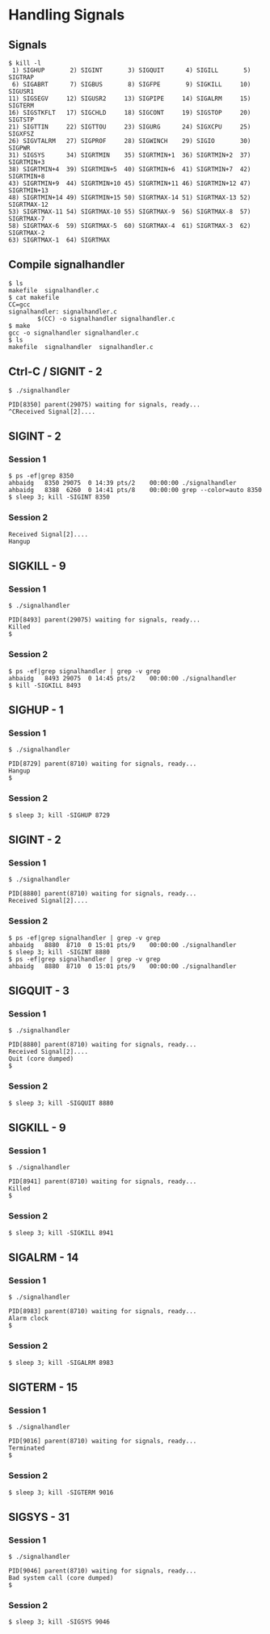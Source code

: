 # Handling Signals

## Signals
~~~~
$ kill -l
 1) SIGHUP       2) SIGINT       3) SIGQUIT      4) SIGILL       5) SIGTRAP
 6) SIGABRT      7) SIGBUS       8) SIGFPE       9) SIGKILL     10) SIGUSR1
11) SIGSEGV     12) SIGUSR2     13) SIGPIPE     14) SIGALRM     15) SIGTERM
16) SIGSTKFLT   17) SIGCHLD     18) SIGCONT     19) SIGSTOP     20) SIGTSTP
21) SIGTTIN     22) SIGTTOU     23) SIGURG      24) SIGXCPU     25) SIGXFSZ
26) SIGVTALRM   27) SIGPROF     28) SIGWINCH    29) SIGIO       30) SIGPWR
31) SIGSYS      34) SIGRTMIN    35) SIGRTMIN+1  36) SIGRTMIN+2  37) SIGRTMIN+3
38) SIGRTMIN+4  39) SIGRTMIN+5  40) SIGRTMIN+6  41) SIGRTMIN+7  42) SIGRTMIN+8
43) SIGRTMIN+9  44) SIGRTMIN+10 45) SIGRTMIN+11 46) SIGRTMIN+12 47) SIGRTMIN+13
48) SIGRTMIN+14 49) SIGRTMIN+15 50) SIGRTMAX-14 51) SIGRTMAX-13 52) SIGRTMAX-12
53) SIGRTMAX-11 54) SIGRTMAX-10 55) SIGRTMAX-9  56) SIGRTMAX-8  57) SIGRTMAX-7
58) SIGRTMAX-6  59) SIGRTMAX-5  60) SIGRTMAX-4  61) SIGRTMAX-3  62) SIGRTMAX-2
63) SIGRTMAX-1  64) SIGRTMAX
~~~~

## Compile signalhandler
~~~~
$ ls
makefile  signalhandler.c
$ cat makefile
CC=gcc
signalhandler: signalhandler.c
        $(CC) -o signalhandler signalhandler.c
$ make
gcc -o signalhandler signalhandler.c
$ ls
makefile  signalhandler  signalhandler.c
~~~~

## Ctrl-C / SIGNIT - 2
~~~~
$ ./signalhandler

PID[8350] parent(29075) waiting for signals, ready...
^CReceived Signal[2]....
~~~~

## SIGINT - 2
### Session 1
~~~~
$ ps -ef|grep 8350
ahbaidg   8350 29075  0 14:39 pts/2    00:00:00 ./signalhandler
ahbaidg   8388  6260  0 14:41 pts/8    00:00:00 grep --color=auto 8350
$ sleep 3; kill -SIGINT 8350
~~~~
### Session 2
~~~~
Received Signal[2]....
Hangup
~~~~

## SIGKILL - 9
### Session 1
~~~~
$ ./signalhandler

PID[8493] parent(29075) waiting for signals, ready...
Killed
$ 
~~~~
### Session 2
~~~~
$ ps -ef|grep signalhandler | grep -v grep
ahbaidg   8493 29075  0 14:45 pts/2    00:00:00 ./signalhandler
$ kill -SIGKILL 8493
~~~~

## SIGHUP - 1
### Session 1
~~~~
$ ./signalhandler

PID[8729] parent(8710) waiting for signals, ready...
Hangup
$ 
~~~~
### Session 2
~~~~
$ sleep 3; kill -SIGHUP 8729
~~~~

## SIGINT - 2
### Session 1
~~~~
$ ./signalhandler

PID[8880] parent(8710) waiting for signals, ready...
Received Signal[2]....

~~~~
### Session 2
~~~~
$ ps -ef|grep signalhandler | grep -v grep
ahbaidg   8880  8710  0 15:01 pts/9    00:00:00 ./signalhandler
$ sleep 3; kill -SIGINT 8880
$ ps -ef|grep signalhandler | grep -v grep
ahbaidg   8880  8710  0 15:01 pts/9    00:00:00 ./signalhandler
~~~~

## SIGQUIT - 3
### Session 1
~~~~
$ ./signalhandler

PID[8880] parent(8710) waiting for signals, ready...
Received Signal[2]....
Quit (core dumped)
$ 
~~~~
### Session 2
~~~~
$ sleep 3; kill -SIGQUIT 8880
~~~~

## SIGKILL - 9
### Session 1
~~~~
$ ./signalhandler

PID[8941] parent(8710) waiting for signals, ready...
Killed
$ 
~~~~
### Session 2
~~~~
$ sleep 3; kill -SIGKILL 8941
~~~~

## SIGALRM - 14
### Session 1
~~~~
$ ./signalhandler

PID[8983] parent(8710) waiting for signals, ready...
Alarm clock
$ 
~~~~
### Session 2
~~~~
$ sleep 3; kill -SIGALRM 8983
~~~~

## SIGTERM - 15
### Session 1
~~~~
$ ./signalhandler

PID[9016] parent(8710) waiting for signals, ready...
Terminated
$ 
~~~~
### Session 2
~~~~
$ sleep 3; kill -SIGTERM 9016
~~~~

## SIGSYS - 31
### Session 1
~~~~
$ ./signalhandler

PID[9046] parent(8710) waiting for signals, ready...
Bad system call (core dumped)
$
~~~~
### Session 2
~~~~
$ sleep 3; kill -SIGSYS 9046
~~~~
